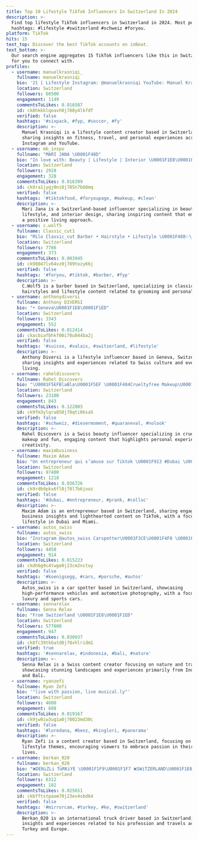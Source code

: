 ```yaml
---
title: Top 10 Lifestyle TikTok Influencers In Switzerland In 2024
description: >-
  Find top lifestyle TikTok influencers in Switzerland in 2024. Most popular
  hashtags: #lifestyle #switzerland #schweiz #foryou.
platform: TikTok
hits: 15
text_top: Discover the best TikTok accounts on inBeat.
text_bottom: >-
  Our search engine aggregates 15 TikTok influencers like this in Switzerland
  for you to connect with.
profiles:
  - username: manuelkrasniqi_
    fullname: manuelkrasniqi
    bio: '21 | Lifestyle Instagram: @manuelkrasniqi YouTube: Manuel Krasniqi'
    location: Switzerland
    followers: 60500
    engagement: 1149
    commentsToLikes: 0.016587
    id: ck8hkkklqeavh0j788y4lkfdf
    verified: false
    hashtags: '#sixpack, #fyp, #soccer, #fy'
    description: >-
      Manuel Krasniqi is a lifestyle content creator based in Switzerland,
      sharing insights on fitness, travel, and personal experiences across
      Instagram and YouTube.
  - username: mb_inspo
    fullname: "MARI JANA \U0001F48D"
    bio: "In love with: Beauty | Lifestyle | Interior \U0001F1E8\U0001F1ED|\U0001F1ED\U0001F1F7 #positivevibesonly☀️"
    location: Switzerland
    followers: 2928
    engagement: 328
    commentsToLikes: 0.016399
    id: ck9ra1jyqj0ni0j785n7b68mq
    verified: false
    hashtags: '#tiktokfood, #foryoupage, #makeup, #clean'
    description: >-
      Mari Jana is a Switzerland-based influencer specializing in beauty,
      lifestyle, and interior design, sharing inspiring content that emphasizes
      a positive living approach.
  - username: c.wolf5
    fullname: Classic_cut1
    bio: "Milo Classic_cut Barber • Hairstyle • Lifestyle \U0001F488✨\U0001F1E8\U0001F1ED"
    location: Switzerland
    followers: 7786
    engagement: 373
    commentsToLikes: 0.003945
    id: ck98047lv64vz0j789tozy66j
    verified: false
    hashtags: '#foryou, #tiktok, #barber, #fyp'
    description: >-
      C.Wolf5 is a barber based in Switzerland, specializing in classic
      hairstyles and lifestyle content related to grooming and personal style.
  - username: anthonydiversi
    fullname: Anthony DIVERSI
    bio: "• Geneva\U0001F1E8\U0001F1ED"
    location: Switzerland
    followers: 3343
    engagement: 552
    commentsToLikes: 0.012414
    id: ckacbiafbhkf00i78u844ba2j
    verified: false
    hashtags: '#suisse, #valais, #switzerland, #lifestyle'
    description: >-
      Anthony Diversi is a lifestyle influencer based in Geneva, Switzerland,
      sharing insights and experiences related to Swiss culture and everyday
      living.
  - username: raheldiscovers
    fullname: Rahel Discovers
    bio: "\U0001F5EFBlaBla\U0001F5EF \U0001F484Crueltyfree Makeup\U0001F484 \U0001F92ACrazy\U0001F92A \U0001F3A4Justforfun\U0001F3A4 \U0001F44CCEO of HOI LÜÜT\U0001F44C"
    location: Switzerland
    followers: 23100
    engagement: 843
    commentsToLikes: 0.122803
    id: ck9fm3ylqra850j78qti0ksa5
    verified: false
    hashtags: '#schweiz, #diesermoment, #quaraneval, #nolook'
    description: >-
      Rahel Discovers is a Swiss beauty influencer specializing in cruelty-free
      makeup and fun, engaging content that highlights personal experiences and
      creativity.
  - username: maximbusiness
    fullname: Maxim Adam
    bio: "Un entrepreneur qui s’amuse sur Tiktok \U0001F913 #Dubai \U0001F1E6\U0001F1EA #Miami \U0001F1FA\U0001F1F8"
    location: Switzerland
    followers: 97400
    engagement: 1218
    commentsToLikes: 0.036726
    id: ck9rdb9pkx6fl0j78l7b6jooz
    verified: false
    hashtags: '#dubai, #entrepreneur, #prank, #colloc'
    description: >-
      Maxim Adam is an entrepreneur based in Switzerland, sharing engaging
      business insights and lighthearted content on TikTok, with a focus on
      lifestyle in Dubai and Miami.
  - username: autos_swiss
    fullname: autos_swiss
    bio: "Instagram @autos_swiss Carspotter\U0001F3CE\U0001F4F8 \U0001F1F5\U0001F1F9\U0001F1E8\U0001F1ED"
    location: Switzerland
    followers: 4458
    engagement: 914
    commentsToLikes: 0.015223
    id: ckdh6g9c4twge0j23cm2nctuy
    verified: false
    hashtags: '#koenigsegg, #cars, #porsche, #autos'
    description: >-
      Autos_swiss is a car spotter based in Switzerland, showcasing
      high-performance vehicles and automotive photography, with a focus on
      luxury and sports cars.
  - username: sennarelax
    fullname: Senna Relax
    bio: "From Switzerland \U0001F1E8\U0001F1ED"
    location: Switzerland
    followers: 577600
    engagement: 947
    commentsToLikes: 0.030937
    id: ck8fc39tk6atd0j78vhlridm1
    verified: true
    hashtags: '#sennarelax, #indonesia, #bali, #nature'
    description: >-
      Senna Relax is a Swiss content creator focusing on nature and travel,
      showcasing stunning landscapes and experiences primarily from Indonesia
      and Bali.
  - username: ryanzefi
    fullname: Ryan Zefi
    bio: '"live with passion, live musical.ly"'
    location: Switzerland
    followers: 4600
    engagement: 608
    commentsToLikes: 0.019167
    id: ck9jw0iw3ug1a0j78023md30c
    verified: false
    hashtags: '#loredana, #benz, #kinglori, #panorama'
    description: >-
      Ryan Zefi is a content creator based in Switzerland, focusing on music and
      lifestyle themes, encouraging viewers to embrace passion in their daily
      lives.
  - username: berkan_020
    fullname: berkan_020
    bio: "❌DENiZLi TüRKiYE \U0001F1F9\U0001F1F7 ❌SWiTZERLAND\U0001F1E8\U0001F1ED \U0001F534INTERNATIONAL TRUCK DRIVER\U0001F534 \U0001F1F9\U0001F1F7\U0001F1F9\U0001F1F7"
    location: Switzerland
    followers: 6312
    engagement: 182
    commentsToLikes: 0.025651
    id: ckbfftstpaom70j23ev4sbd64
    verified: false
    hashtags: '#mirrorcam, #turkey, #ke, #switzerland'
    description: >-
      Berkan_020 is an international truck driver based in Switzerland, sharing
      insights and experiences related to his profession and travels across
      Turkey and Europe.
---
```


